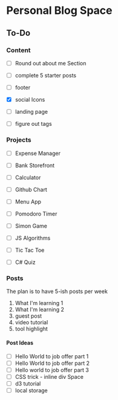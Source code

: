 # Personal Blog Space

## To-Do

### Content
- [ ] Round out about me Section
- [ ] complete 5 starter posts
- [ ] footer
- [x] social Icons
- [ ] landing page
- [ ] figure out tags


### Projects
- [ ] Expense Manager
- [ ] Bank Storefront
- [ ] Calculator
- [ ] Github Chart
- [ ] Menu App
- [ ] Pomodoro Timer
- [ ] Simon Game
- [ ] JS Algorithms
- [ ] Tic Tac Toe
- [ ] C# Quiz


### Posts
The plan is to have 5-ish posts per week
1. What I'm learning 1
2. What I'm learning 2
3. guest post
4. video tutorial
5. tool highlight

#### Post Ideas
- [ ] Hello World to job offer part 1
- [ ] Hello World to job offer part 2
- [ ] Hello world to job offer part 3
- [ ] CSS trick - inline div Space
- [ ] d3 tutorial
- [ ] local storage
